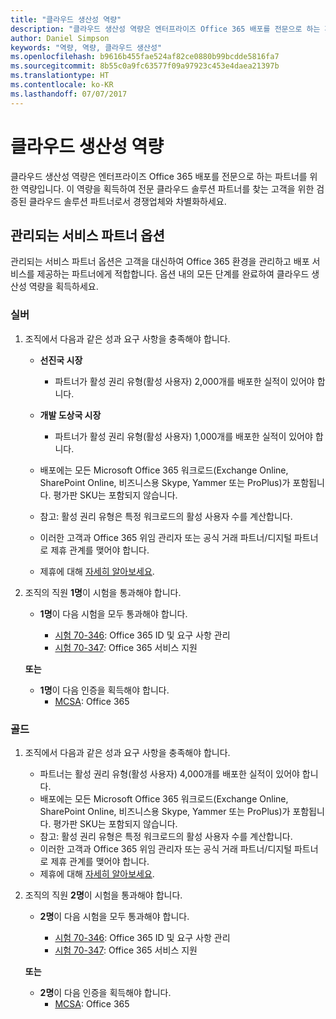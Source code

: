```yaml
---
title: "클라우드 생산성 역량"
description: "클라우드 생산성 역량은 엔터프라이즈 Office 365 배포를 전문으로 하는 파트너를 위한 역량입니다. 이 역량을 획득하여 전문 클라우드 솔루션 파트너를 찾는 고객을 위한 검증된 클라우드 솔루션 파트너로서 경쟁업체와 차별화하세요."
author: Daniel Simpson
keywords: "역량, 역량, 클라우드 생산성"
ms.openlocfilehash: b9616b455fae524af82ce0880b99bcdde5816fa7
ms.sourcegitcommit: 8b55c0a9fc63577f09a97923c453e4daea21397b
ms.translationtype: HT
ms.contentlocale: ko-KR
ms.lasthandoff: 07/07/2017
---
```

# <a name="cloud-productivity-competency"></a>클라우드 생산성 역량

클라우드 생산성 역량은 엔터프라이즈 Office 365 배포를 전문으로 하는 파트너를 위한 역량입니다. 이 역량을 획득하여 전문 클라우드 솔루션 파트너를 찾는 고객을 위한 검증된 클라우드 솔루션 파트너로서 경쟁업체와 차별화하세요.

## <a name="managed-service-partner-option"></a>관리되는 서비스 파트너 옵션
관리되는 서비스 파트너 옵션은 고객을 대신하여 Office 365 환경을 관리하고 배포 서비스를 제공하는 파트너에게 적합합니다. 옵션 내의 모든 단계를 완료하여 클라우드 생산성 역량을 획득하세요.
### <a name="silver"></a>실버
1.  조직에서 다음과 같은 성과 요구 사항을 충족해야 합니다.
    - **선진국 시장** 
        - 파트너가 활성 권리 유형(활성 사용자) 2,000개를 배포한 실적이 있어야 합니다.
    - **개발 도상국 시장**
        -  파트너가 활성 권리 유형(활성 사용자) 1,000개를 배포한 실적이 있어야 합니다.
    
    - 배포에는 모든 Microsoft Office 365 워크로드(Exchange Online, SharePoint Online, 비즈니스용 Skype, Yammer 또는 ProPlus)가 포함됩니다. 평가판 SKU는 포함되지 않습니다.     
    - 참고: 활성 권리 유형은 특정 워크로드의 활성 사용자 수를 계산합니다. 
    - 이러한 고객과 Office 365 위임 관리자 또는 공식 거래 파트너/디지털 파트너로 제휴 관계를 맺어야 합니다.
    - 제휴에 대해 [자세히 알아보세요](https://partner.microsoft.com/en-us/membership/digital-partner-of-record).

2. 조직의 직원 **1명**이 시험을 통과해야 합니다.

    - **1명**이 다음 시험을 모두 통과해야 합니다.

        - [시험 70-346](https://www.microsoft.com/en-us/learning/exam-70-346.aspx): Office 365 ID 및 요구 사항 관리  
        - [시험 70-347](https://www.microsoft.com/en-us/learning/exam-70-347.aspx): Office 365 서비스 지원
    
    **또는**

    - **1명**이 다음 인증을 획득해야 합니다.  
        - [MCSA](https://www.microsoft.com/en-us/learning/mcsa-office365-certification.aspx): Office 365

### <a name="gold"></a>골드

1.  조직에서 다음과 같은 성과 요구 사항을 충족해야 합니다. 

    - 파트너는 활성 권리 유형(활성 사용자) 4,000개를 배포한 실적이 있어야 합니다.
    - 배포에는 모든 Microsoft Office 365 워크로드(Exchange Online, SharePoint Online, 비즈니스용 Skype, Yammer 또는 ProPlus)가 포함됩니다. 평가판 SKU는 포함되지 않습니다.
    - 참고: 활성 권리 유형은 특정 워크로드의 활성 사용자 수를 계산합니다.
    - 이러한 고객과 Office 365 위임 관리자 또는 공식 거래 파트너/디지털 파트너로 제휴 관계를 맺어야 합니다.
    - 제휴에 대해 [자세히 알아보세요](https://partner.microsoft.com/en-us/membership/digital-partner-of-record).

2.  조직의 직원 **2명**이 시험을 통과해야 합니다.

    - **2명**이 다음 시험을 모두 통과해야 합니다.

        - [시험 70-346](https://www.microsoft.com/en-us/learning/exam-70-346.aspx): Office 365 ID 및 요구 사항 관리  
        - [시험 70-347](https://www.microsoft.com/en-us/learning/exam-70-347.aspx): Office 365 서비스 지원
        
    **또는**
    
    - **2명**이 다음 인증을 획득해야 합니다.
        - [MCSA](https://www.microsoft.com/en-us/learning/mcsa-office365-certification.aspx): Office 365





